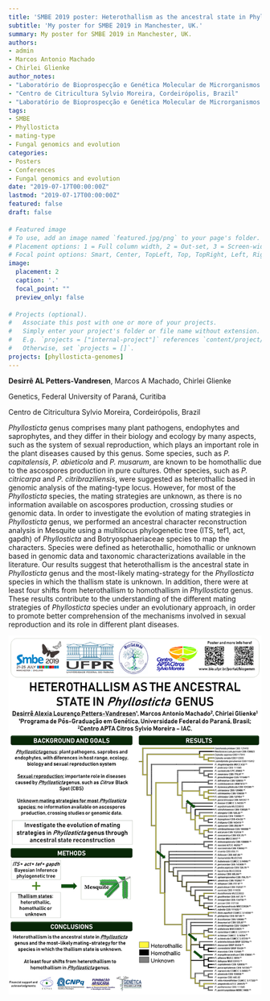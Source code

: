 ```yaml
---
title: 'SMBE 2019 poster: Heterothallism as the ancestral state in Phyllosticta genus'
subtitle: 'My poster for SMBE 2019 in Manchester, UK.'
summary: My poster for SMBE 2019 in Manchester, UK.
authors:
- admin
- Marcos Antonio Machado
- Chirlei Glienke
author_notes:
- "Laboratório de Bioprospecção e Genética Molecular de Microrganismos (BioGeMM), Departamento de Genética, Setor de Ciências Biológicas, Universidade Federal do Paraná,Curitiba, Brazil; Environmental Genomics, Max Planck Institute for Evolutionary Biology, Plön, Germany"
- "Centro de Citricultura Sylvio Moreira, Cordeirópolis, Brazil"
- "Laboratório de Bioprospecção e Genética Molecular de Microrganismos (BioGeMM), Departamento de Genética, Setor de Ciências Biológicas, Universidade Federal do Paraná,Curitiba, Brazil"
tags:
- SMBE
- Phyllosticta
- mating-type
- Fungal genomics and evolution
categories:
- Posters
- Conferences
- Fungal genomics and evolution
date: "2019-07-17T00:00:00Z"
lastmod: "2019-07-17T00:00:00Z"
featured: false
draft: false

# Featured image
# To use, add an image named `featured.jpg/png` to your page's folder.
# Placement options: 1 = Full column width, 2 = Out-set, 3 = Screen-width
# Focal point options: Smart, Center, TopLeft, Top, TopRight, Left, Right, BottomLeft, Bottom, BottomRight
image:
  placement: 2
  caption: '.'
  focal_point: ""
  preview_only: false

# Projects (optional).
#   Associate this post with one or more of your projects.
#   Simply enter your project's folder or file name without extension.
#   E.g. `projects = ["internal-project"]` references `content/project/deep-learning/index.md`.
#   Otherwise, set `projects = []`.
projects: [phyllosticta-genomes]
---
```


**Desirrê AL Petters-Vandresen**, Marcos A Machado, Chirlei Glienke

Genetics, Federal University of Paraná, Curitiba


Centro de Citricultura Sylvio Moreira, Cordeirópolis, Brazil


*Phyllosticta* genus comprises many plant pathogens, endophytes and saprophytes, and they differ in their biology and ecology by many aspects, such as the system of sexual reproduction, which plays an important role in the plant diseases caused by this genus. Some species, such as *P. capitalensis*, *P. abieticola* and *P. musarum*, are known to be homothallic due to the ascospores production in pure cultures. Other species, such as *P. citricarpa* and *P. citribraziliensis*, were suggested as heterothallic based in genomic analysis of the mating-type locus. However, for most of the *Phyllosticta* species, the mating strategies are unknown, as there is no information available on ascospores production, crossing studies or genomic data. In order to investigate the evolution of mating strategies in *Phyllosticta* genus, we performed an ancestral character reconstruction analysis in Mesquite using a multilocus phylogenetic tree (ITS, tef1, act, gapdh) of *Phyllosticta* and Botryosphaeriaceae species to map the characters. Species were defined as heterothallic, homothallic or unknown based in genomic data and taxonomic characterizations available in the literature. Our results suggest that heterothallism is the ancestral state in *Phyllosticta* genus and the most-likely mating-strategy for the *Phyllosticta* species in which the thallism state is unknown. In addition, there were at least four shifts from heterothallism to homothallism in *Phyllosticta* genus. These results contribute to the understanding of the different mating strategies of *Phyllosticta* species under an evolutionary approach, in order to promote better comprehension of the mechanisms involved in sexual reproduction and its role in different plant diseases.


![Poster](Poster.jpg)

